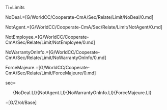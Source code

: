 Ti=Limits

NoDeal.=[G/WorldCC/Cooperate-CmA/Sec/Relate/Limit/NoDeal/0.md]

NotAgent.=[G/WorldCC/Cooperate-CmA/Sec/Relate/Limit/NotAgent/0.md]

NotEmployee.=[G/WorldCC/Cooperate-CmA/Sec/Relate/Limit/NotEmployee/0.md]

NoWarrantyOnInfo.=[G/WorldCC/Cooperate-CmA/Sec/Relate/Limit/NoWarrantyOnInfo/0.md]

ForceMajeure.=[G/WorldCC/Cooperate-CmA/Sec/Relate/Limit/ForceMajeure/0.md]

sec=<ol>{NoDeal.LI}{NotAgent.LI}{NoWarrantyOnInfo.LI}{ForceMajeure.LI}</ol>

=[G/Z/ol/Base]
